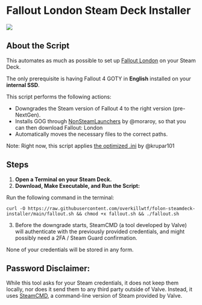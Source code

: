 # Fallout London Steam Deck Installer

![](https://github.com/overkillwtf/folon-steamdeck-installer/blob/main/folondeck.gif)

## About the Script

This automates as much as possible to set up [Fallout London](https://fallout4london.com) on your Steam Deck.

The only prerequisite is having Fallout 4 GOTY in **English** installed on your __**internal SSD**__.

This script performs the following actions:

-	Downgrades the Steam version of Fallout 4 to the right version (pre-NextGen).
-	Installs GOG through [NonSteamLaunchers](https://github.com/moraroy/NonSteamLaunchers-On-Steam-Deck) by @moraroy, so that you can then download Fallout: London
-	Automatically moves the necessary files to the correct paths.

Note: Right now, this script applies [the optimized .ini](https://github.com/krupar101/f4london_steam_deck_ini) by @krupar101

## Steps

1. **Open a Terminal on your Steam Deck.**
2. **Download, Make Executable, and Run the Script:**

Run the following command in the terminal:
```
curl -O https://raw.githubusercontent.com/overkillwtf/folon-steamdeck-installer/main/fallout.sh && chmod +x fallout.sh && ./fallout.sh
```

3. Before the downgrade starts, SteamCMD (a tool developed by Valve) will authenticate with the previously provided credentials, and might possibly need a 2FA / Steam Guard confirmation. 

None of your credentials will be stored in any form.

## Password Disclaimer:

While this tool asks for your Steam credentials, it does not keep them locally, nor does it send them to any third party outside of Valve. Instead, it uses [SteamCMD](https://developer.valvesoftware.com/wiki/SteamCMD), a command-line version of Steam provided by Valve.
